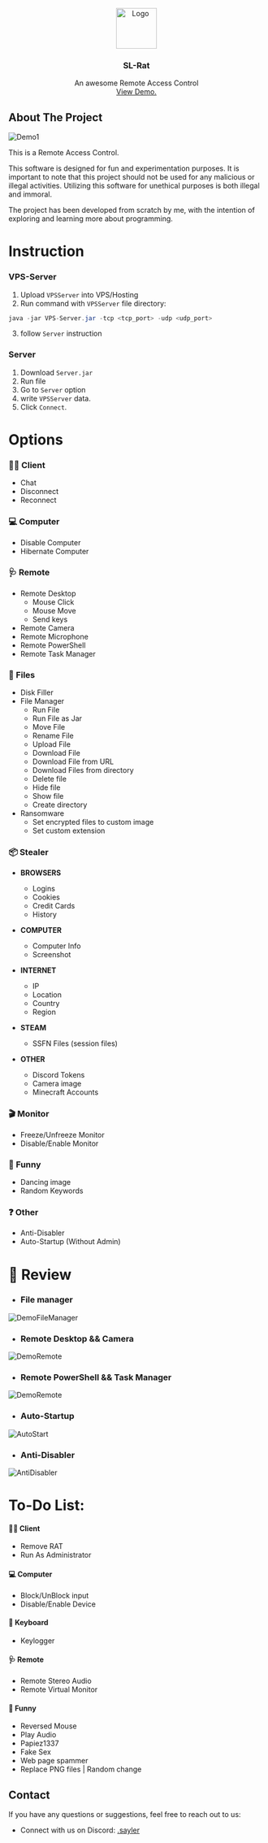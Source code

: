 <br/>
<div align="center">
<a href="https://github.com/Saylerr/SL-Rat-Public">
<img src="images/rat.png" alt="Logo" width="80" height="80">
</a>
<h3 align="center">SL-Rat</h3>
<p align="center">
An awesome Remote Access Control
<br/>
<a href="https://youtu.be/IkSCt3va3So">View Demo.</a>  
</p>
</div>


## About The Project
![Demo1](images/demo1.gif)

This is a Remote Access Control.

This software is designed for fun and experimentation purposes. It is important to note that this project should not be used for any malicious or illegal activities. Utilizing this software for unethical purposes is both illegal and immoral.

The project has been developed from scratch by me, with the intention of exploring and learning more about programming.


# Instruction

### VPS-Server
1. Upload `VPSServer` into VPS/Hosting
2. Run command with `VPSServer` file directory:
  ```java
  java -jar VPS-Server.jar -tcp <tcp_port> -udp <udp_port>
  ```
3. follow `Server` instruction

### Server
1. Download `Server.jar`
2. Run file
3. Go to `Server` option
4. write `VPSServer` data. 
5. Click `Connect`.


# Options
### 👨‍🦽 Client
- Chat
- Disconnect
- Reconnect 

### 💻 Computer
- Disable Computer
- Hibernate Computer

### 🩺 Remote
- Remote Desktop 
    - Mouse Click
    - Mouse Move
    - Send keys
- Remote Camera
- Remote Microphone
- Remote PowerShell
- Remote Task Manager

### 🎁 Files
- Disk Filler
- File Manager
    - Run File
    - Run File as Jar
    - Move File
    - Rename File
    - Upload File
    - Download File
    - Download File from URL
    - Download Files from directory
    - Delete file
    - Hide file
    - Show file
    - Create directory
- Ransomware
    - Set encrypted files to custom image
    - Set custom extension
  
### 📦 Stealer
- **BROWSERS**
    - Logins
    - Cookies
    - Credit Cards
    - History
  
- **COMPUTER**
    - Computer Info
    - Screenshot
  
- **INTERNET**
    - IP
    - Location
    - Country
    - Region

- **STEAM**
    - SSFN Files (session files)

- **OTHER**
    - Discord Tokens
    - Camera image
    - Minecraft Accounts
  
### 🎬 Monitor
- Freeze/Unfreeze Monitor
- Disable/Enable Monitor

### 🤣 Funny
- Dancing image
- Random Keywords

### ❓ Other
- Anti-Disabler
- Auto-Startup (Without Admin)

# 🎥 Review
- ### File manager
![DemoFileManager](images/demoFileManager.gif)
- ### Remote Desktop && Camera
![DemoRemote](images/demoRemote.gif)
- ### Remote PowerShell && Task Manager
![DemoRemote](images/demoRemote2.gif)
- ### Auto-Startup
![AutoStart](images/demoAutoStart.gif)
- ### Anti-Disabler
![AntiDisabler](images/demoAntyDisabler.gif)

# To-Do List:
#### 👨‍🦽 Client
- Remove RAT
- Run As Administrator

#### 💻 Computer
- Block/UnBlock input
- Disable/Enable Device

#### 🎹 Keyboard
- Keylogger

#### 🩺 Remote
- Remote Stereo Audio
- Remote Virtual Monitor

#### 🤣 Funny
- Reversed Mouse
- Play Audio
- Papiez1337
- Fake Sex
- Web page spammer
- Replace PNG files | Random change

## Contact

If you have any questions or suggestions, feel free to reach out to us:
- Connect with us on Discord: [.sayler](https://discord.com/users/448834616636211200)

